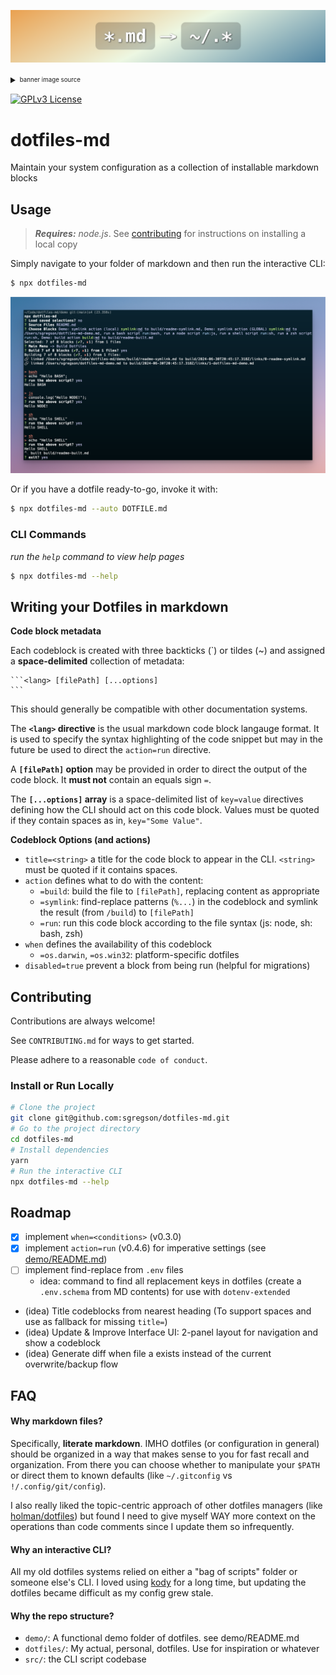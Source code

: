 ![a logo illustrating an arrow from a glob of markdown to a glob of dotfiles](./docs/banner.png)

<details><summary><sup><sub>banner image source</sub></sup></summary>
  
  ```html title="logo" disable=true
  <div style="height:3em;aspect-ratio: 6/1;font-size:3.6rem;font-weight:bold;background:linear-gradient(-0.075turn,#3f87a6,#ebf8e1,#f69d3c);color:white;text-shadow:1px 1px 3px black;display:grid;place-items:center;margin:2em 0">
    <div>
      <code style="background-color: rgba(0,0,0,.2);padding:.2em .5em;border-radius:.25em">*.md</code>
      →
      <code style="background-color: rgba(0,0,0,.2);padding:.2em .5em;border-radius:.25em">~/.*</code>
    </div>
  </div>
  ```

</details>


[![GPLv3 License](https://img.shields.io/badge/License-GPL%20v3-yellow.svg)](https://opensource.org/licenses/)

# dotfiles-md

Maintain your system configuration as a collection of installable markdown blocks

## Usage
> _**Requires:** node.js_. See [contributing] for instructions on installing a local copy

Simply navigate to your folder of markdown and then run the interactive CLI:

```sh title="run the program" disabled=true
$ npx dotfiles-md
```

![running the demo](./docs/demo_screenshot.png)

Or if you have a dotfile ready-to-go, invoke it with:

```sh title="invoke a dotfile" disabled=true
$ npx dotfiles-md --auto DOTFILE.md
```

[contributing]: #contributing

### CLI Commands

_run the `help` command to view help pages_

```sh disabled=true
$ npx dotfiles-md --help
```

## Writing your Dotfiles in markdown

**Code block metadata**

Each codeblock is created with three backticks (`) or tildes (~) and assigned a **space-delimited** collection of metadata:

    ```<lang> [filePath] [...options]
    ```

This should generally be compatible with other documentation systems.

The **`<lang>` directive** is the usual markdown code block langauge format. It is used to specify the syntax highlighting of the code snippet but may in the future be used to direct the `action=run` directive.

A **`[filePath]` option** may be provided in order to direct the output of the code block. It **must not** contain an equals sign `=`.

The **`[...options]` array** is a space-delimited list of `key=value` directives defining how the CLI should act on this code block. Values must be quoted if they contain spaces as in, `key="Some Value"`.

**Codeblock Options (and actions)**

- `title=<string>` a title for the code block to appear in the CLI. `<string>` must be quoted if it contains spaces.
- `action` defines what to do with the content:
  - `=build`: build the file to `[filePath]`, replacing content as appropriate
  - `=symlink`: find-replace patterns (`%...`) in the codeblock and symlink the result (from `/build`) to `[filePath]`
  - `=run`: run this code block according to the file syntax (js: node, sh: bash, zsh)
- `when` defines the availability of this codeblock
  - `=os.darwin`, `=os.win32`: platform-specific dotfiles
- `disabled=true` prevent a block from being run (helpful for migrations)

## Contributing

Contributions are always welcome!

See `CONTRIBUTING.md` for ways to get started.

Please adhere to a reasonable `code of conduct`.

### Install or Run Locally

```sh action=run title="install and run dotfiles-md" disable=true
# Clone the project
git clone git@github.com:sgregson/dotfiles-md.git
# Go to the project directory
cd dotfiles-md
# Install dependencies
yarn
# Run the interactive CLI
npx dotfiles-md --help
```

## Roadmap

- [x] implement `when=<conditions>` (v0.3.0)
- [x] implement `action=run` (v0.4.6) for imperative settings (see [demo/README.md](demo/README.md))
- [ ] implement find-replace from `.env` files
  - idea: command to find all replacement keys in dotfiles (create a `.env.schema` from MD contents) for use with `dotenv-extended`
- (idea) Title codeblocks from nearest heading (To support spaces and use as fallback for missing `title=`)
- (idea) Update & Improve Interface UI: 2-panel layout for navigation and show a codeblock
- (idea) Generate diff when file a exists instead of the current overwrite/backup flow

## FAQ

#### Why markdown files?

Specifically, **literate markdown**. IMHO dotfiles (or configuration in general) should be organized in a way that makes sense to you for fast recall and organization. From there you can choose whether to manipulate your `$PATH` or direct them to known defaults (like `~/.gitconfig` vs `!/.config/git/config`).

I also really liked the topic-centric approach of other dotfiles managers (like [holman/dotfiles](https://github.com/holman/dotfiles)) but found I need to give myself WAY more context on the operations than code comments since I update them so infrequently.

#### Why an interactive CLI?

All my old dotfiles systems relied on either a "bag of scripts" folder or someone else's CLI. I loved using [kody](https://github.com/jh3y/kody) for a long time, but updating the dotfiles became difficult as my config grew stale.

#### Why the repo structure?

- `demo/`: A functional demo folder of dotfiles. see demo/README.md
- `dotfiles/`: My actual, personal, dotfiles. Use for inspiration or whatever
- `src/`: the CLI script codebase
